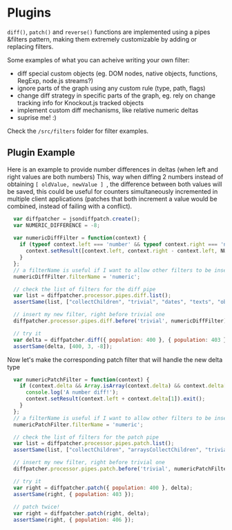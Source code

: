 Plugins
=======

```diff()```, ```patch()``` and ```reverse()``` functions are implemented using a pipes &filters pattern, making them extremely customizable by adding or replacing filters.

Some examples of what you can acheive writing your own filter:
- diff special custom objects (eg. DOM nodes, native objects, functions, RegExp, node.js streams?)
- ignore parts of the graph using any custom rule (type, path, flags)
- change diff strategy in specific parts of the graph, eg. rely on change tracking info for Knockout.js tracked objects
- implement custom diff mechanisms, like relative numeric deltas
- suprise me! :)

Check the ```/src/filters``` folder for filter examples.

Plugin Example
------

Here is an example to provide number differences in deltas (when left and right values are both numbers)
This, way when diffing 2 numbers instead of obtaining ```[ oldValue, newValue ] ```, the difference between both values will be saved, this could be useful for counters simultaneously incremented in multiple client applications (patches that both increment a value would be combined, instead of failing with a conflict).

``` javascript
  var diffpatcher = jsondiffpatch.create();
  var NUMERIC_DIFFERENCE = -8;
  
  var numericDiffFilter = function(context) {
    if (typeof context.left === 'number' && typeof context.right === 'number') {
      context.setResult([context.left, context.right - context.left, NUMERIC_DIFFERENCE]).exit();
    }
  };
  // a filterName is useful if I want to allow other filters to be inserted before/after this one
  numericDiffFilter.filterName = 'numeric';

  // check the list of filters for the diff pipe
  var list = diffpatcher.processor.pipes.diff.list();
  assertSame(list, ["collectChildren", "trivial", "dates", "texts", "objects", "arrays"]);

  // insert my new filter, right before trivial one
  diffpatcher.processor.pipes.diff.before('trivial', numericDiffFilter);

  // try it
  var delta = diffpatcher.diff({ population: 400 }, { population: 403 });
  assertSame(delta, [400, 3, -8]);

```

Now let's make the corresponding patch filter that will handle the new delta type

``` javascript
  var numericPatchFilter = function(context) {
    if (context.delta && Array.isArray(context.delta) && context.delta[2] === NUMERIC_DIFFERENCE) {
      console.log('A number diff!');
      context.setResult(context.left + context.delta[1]).exit();
    }
  };
  // a filterName is useful if I want to allow other filters to be inserted before/after this one
  numericPatchFilter.filterName = 'numeric';

  // check the list of filters for the patch pipe
  var list = diffpatcher.processor.pipes.patch.list();
  assertSame(list, ["collectChildren", "arraysCollectChildren", "trivial", "texts", "objects", "arrays"]);

  // insert my new filter, right before trivial one
  diffpatcher.processor.pipes.patch.before('trivial', numericPatchFilter);

  // try it
  var right = diffpatcher.patch({ population: 400 }, delta);
  assertSame(right, { population: 403 });
  
  // patch twice!
  var right = diffpatcher.patch(right, delta);
  assertSame(right, { population: 406 });
```
